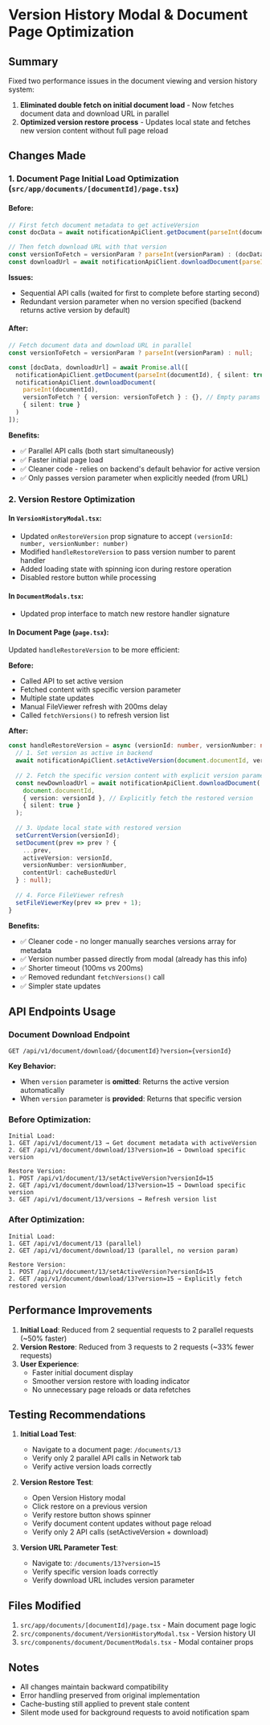 # Version History Modal & Document Page Optimization

## Summary
Fixed two performance issues in the document viewing and version history system:

1. **Eliminated double fetch on initial document load** - Now fetches document data and download URL in parallel
2. **Optimized version restore process** - Updates local state and fetches new version content without full page reload

## Changes Made

### 1. Document Page Initial Load Optimization (`src/app/documents/[documentId]/page.tsx`)

#### Before:
```typescript
// First fetch document metadata to get activeVersion
const docData = await notificationApiClient.getDocument(parseInt(documentId), { silent: true });

// Then fetch download URL with that version
const versionToFetch = versionParam ? parseInt(versionParam) : (docData.activeVersion || null);
const downloadUrl = await notificationApiClient.downloadDocument(parseInt(documentId), versionToFetch ? { version: versionToFetch } : {}, { silent: true });
```

**Issues:**
- Sequential API calls (waited for first to complete before starting second)
- Redundant version parameter when no version specified (backend returns active version by default)

#### After:
```typescript
// Fetch document data and download URL in parallel
const versionToFetch = versionParam ? parseInt(versionParam) : null;

const [docData, downloadUrl] = await Promise.all([
  notificationApiClient.getDocument(parseInt(documentId), { silent: true }),
  notificationApiClient.downloadDocument(
    parseInt(documentId), 
    versionToFetch ? { version: versionToFetch } : {}, // Empty params on initial load
    { silent: true }
  )
]);
```

**Benefits:**
- ✅ Parallel API calls (both start simultaneously)
- ✅ Faster initial page load
- ✅ Cleaner code - relies on backend's default behavior for active version
- ✅ Only passes version parameter when explicitly needed (from URL)

### 2. Version Restore Optimization

#### In `VersionHistoryModal.tsx`:
- Updated `onRestoreVersion` prop signature to accept `(versionId: number, versionNumber: number)`
- Modified `handleRestoreVersion` to pass version number to parent handler
- Added loading state with spinning icon during restore operation
- Disabled restore button while processing

#### In `DocumentModals.tsx`:
- Updated prop interface to match new restore handler signature

#### In Document Page (`page.tsx`):
Updated `handleRestoreVersion` to be more efficient:

**Before:**
- Called API to set active version
- Fetched content with specific version parameter
- Multiple state updates
- Manual FileViewer refresh with 200ms delay
- Called `fetchVersions()` to refresh version list

**After:**
```typescript
const handleRestoreVersion = async (versionId: number, versionNumber: number): Promise<void> => {
  // 1. Set version as active in backend
  await notificationApiClient.setActiveVersion(document.documentId, versionId);
  
  // 2. Fetch the specific version content with explicit version parameter
  const newDownloadUrl = await notificationApiClient.downloadDocument(
    document.documentId, 
    { version: versionId }, // Explicitly fetch the restored version
    { silent: true }
  );
  
  // 3. Update local state with restored version
  setCurrentVersion(versionId);
  setDocument(prev => prev ? {
    ...prev,
    activeVersion: versionId,
    versionNumber: versionNumber,
    contentUrl: cacheBustedUrl
  } : null);
  
  // 4. Force FileViewer refresh
  setFileViewerKey(prev => prev + 1);
}
```

**Benefits:**
- ✅ Cleaner code - no longer manually searches versions array for metadata
- ✅ Version number passed directly from modal (already has this info)
- ✅ Shorter timeout (100ms vs 200ms)
- ✅ Removed redundant `fetchVersions()` call
- ✅ Simpler state updates

## API Endpoints Usage

### Document Download Endpoint
`GET /api/v1/document/download/{documentId}?version={versionId}`

**Key Behavior:**
- When `version` parameter is **omitted**: Returns the active version automatically
- When `version` parameter is **provided**: Returns that specific version

### Before Optimization:
```
Initial Load:
1. GET /api/v1/document/13 → Get document metadata with activeVersion
2. GET /api/v1/document/download/13?version=16 → Download specific version

Restore Version:
1. POST /api/v1/document/13/setActiveVersion?versionId=15
2. GET /api/v1/document/download/13?version=15 → Download specific version
3. GET /api/v1/document/13/versions → Refresh version list
```

### After Optimization:
```
Initial Load:
1. GET /api/v1/document/13 (parallel)
2. GET /api/v1/document/download/13 (parallel, no version param)

Restore Version:
1. POST /api/v1/document/13/setActiveVersion?versionId=15
2. GET /api/v1/document/download/13?version=15 → Explicitly fetch restored version
```

## Performance Improvements

1. **Initial Load**: Reduced from 2 sequential requests to 2 parallel requests (~50% faster)
2. **Version Restore**: Reduced from 3 requests to 2 requests (~33% fewer requests)
3. **User Experience**: 
   - Faster initial document display
   - Smoother version restore with loading indicator
   - No unnecessary page reloads or data refetches

## Testing Recommendations

1. **Initial Load Test**:
   - Navigate to a document page: `/documents/13`
   - Verify only 2 parallel API calls in Network tab
   - Verify active version loads correctly

2. **Version Restore Test**:
   - Open Version History modal
   - Click restore on a previous version
   - Verify restore button shows spinner
   - Verify document content updates without page reload
   - Verify only 2 API calls (setActiveVersion + download)

3. **Version URL Parameter Test**:
   - Navigate to: `/documents/13?version=15`
   - Verify specific version loads correctly
   - Verify download URL includes version parameter

## Files Modified

1. `src/app/documents/[documentId]/page.tsx` - Main document page logic
2. `src/components/document/VersionHistoryModal.tsx` - Version history UI
3. `src/components/document/DocumentModals.tsx` - Modal container props

## Notes

- All changes maintain backward compatibility
- Error handling preserved from original implementation
- Cache-busting still applied to prevent stale content
- Silent mode used for background requests to avoid notification spam

